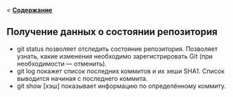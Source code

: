 < [__Содержание__](./data%20about%20the%20state%20of%20the%20repository.md)

## __Получение данных о состоянии репозитория__

* git status позволяет отследить состояние репозитория. Позволяет узнать, какие изменения необходимо зарегистрировать Git (при необходимости — отменить).
* git log покажет список последних коммитов и их хеши SHA1. Список выводится начиная с последнего коммита.
* git show [хэш] показывает информацию по определённому коммиту.
